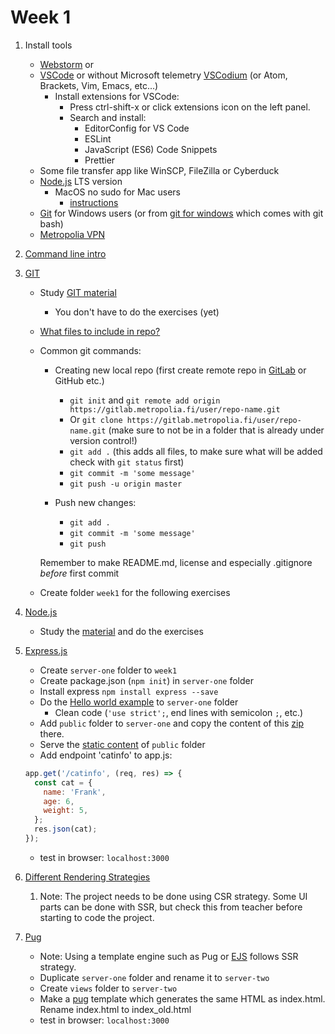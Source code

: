 # Week 1
1. Install tools
    * [Webstorm](https://www.jetbrains.com/student/) or
    * [VSCode](https://code.visualstudio.com/) or without Microsoft telemetry [VSCodium](https://vscodium.com/) (or Atom, Brackets, Vim, Emacs, etc...)
       * Install extensions for VSCode:
          * Press ctrl-shift-x or click extensions icon on the left panel.
          * Search and install:
             * EditorConfig for VS Code
             * ESLint
             * JavaScript (ES6) Code Snippets
             * Prettier
    * Some file transfer app like WinSCP, FileZilla or Cyberduck
    * [Node.js](https://nodejs.org/en/) LTS version
       * MacOS no sudo for Mac users
         - [instructions](https://johnpapa.net/node-and-npm-without-sudo/)
    * [Git](https://git-scm.com/downloads) for Windows users (or from [git for windows](https://gitforwindows.org/) which comes with git bash)
    * [Metropolia VPN](https://wiki.metropolia.fi/pages/viewpage.action?pageId=149652071)

2. [Command line intro](https://guide.freecodecamp.org/linux/the-command-prompt/)
3. [GIT](https://git-scm.com/about)
   * Study [GIT material](https://github.com/mattpe/git-intro/blob/master/git-basics.md)
     * You don't have to do the exercises (yet)
   * [What files to include in repo?](git.md)
   * Common git commands:
      * Creating new local repo (first create remote repo in [GitLab](https://gitlab.metropolia.fi/) or GitHub etc.)
          * `git init` and `git remote add origin https://gitlab.metropolia.fi/user/repo-name.git`
          * Or `git clone https://gitlab.metropolia.fi/user/repo-name.git` (make sure to not be in a folder that is already under version control!)
          * `git add .` (this adds all files, to make sure what will be added check with `git status` first)
          * `git commit -m 'some message'`
          * `git push -u origin master`

      * Push new changes:
         * `git add .`
         * `git commit -m 'some message'`
         * `git push`

      Remember to make README.md, license and especially .gitignore _before_ first commit
   * Create folder `week1` for the following exercises

4. [Node.js](https://nodejs.org/en/)
   * Study the [material](node.md) and do the exercises

5. [Express.js](https://expressjs.com/)
   * Create `server-one` folder to `week1`
   * Create package.json (`npm init`) in `server-one` folder
   * Install express `npm install express --save`
   * Do the [Hello world example](https://expressjs.com/en/starter/hello-world.html) to `server-one` folder
     * Clean code (`'use strict';`, end lines with semicolon `;`, etc.)
   * Add `public` folder to `server-one` and copy the content of this [zip](public.zip) there.
   * Serve the [static content](https://expressjs.com/en/starter/static-files.html) of `public` folder
   * Add endpoint 'catinfo' to app.js:
   ```javascript
   app.get('/catinfo', (req, res) => {
     const cat = {
       name: 'Frank',
       age: 6,
       weight: 5,
     };
     res.json(cat);
   });
   ```
   * test in browser: `localhost:3000`

6. [Different Rendering Strategies](https://blog.alexandrudanpop.dev/posts/fe-jargon-you-should-know-ssg-ssr-csr-vdom-22b0/)
   1. Note: The project needs to be done using CSR strategy. Some UI parts can be done with SSR, but check this from teacher before starting to code the project.
7. [Pug](https://expressjs.com/en/guide/using-template-engines.html)
   * Note: Using a template engine such as Pug or [EJS](https://ejs.co/) follows SSR strategy.
   * Duplicate `server-one` folder and rename it to `server-two`
   * Create `views` folder to `server-two`
   * Make a [pug](https://pugjs.org/api/getting-started.html) template which generates the same HTML as index.html. Rename index.html to index_old.html
   * test in browser: `localhost:3000`
